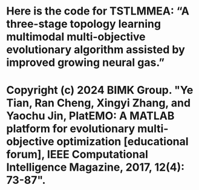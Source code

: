 # Here is the code for TSTLMMEA: “A three-stage topology learning multimodal multi-objective evolutionary algorithm assisted by improved growing neural gas.”
# Copyright (c) 2024 BIMK Group. "Ye Tian, Ran Cheng, Xingyi Zhang, and Yaochu Jin, PlatEMO: A MATLAB platform for evolutionary multi-objective optimization [educational forum], IEEE Computational Intelligence Magazine, 2017, 12(4): 73-87".
